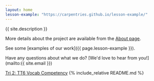 ```yaml
---
layout: home
lesson-example: "https://carpentries.github.io/lesson-example/"
---
```


{{ site.description }}

More details about the project are available from the [About page](about).

See some [examples of our work]({{ page.lesson-example }}).

Have any questions about what we do? [We'd love to hear from you!](mailto:{{ site.email }})

<a href="https://github.com/nighthawkcoders/nighthawk_csp/wiki/Tri-2:-TT6-Vocab-Competency">Tri 2: TT6 Vocab Competency</a>
{% include_relative README.md %}
